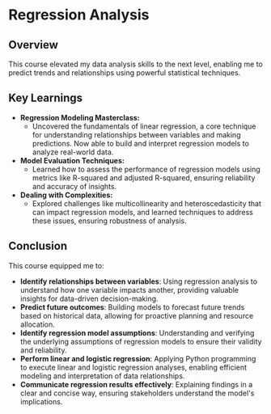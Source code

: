 # Regression Analysis


## Overview
This course elevated my data analysis skills to the next level, enabling me to predict trends and relationships using powerful statistical techniques.


## Key Learnings
- **Regression Modeling Masterclass:**
  - Uncovered the fundamentals of linear regression, a core technique for understanding relationships between variables and making predictions. Now able to build and interpret regression models to analyze real-world data.
- **Model Evaluation Techniques:**
  - Learned how to assess the performance of regression models using metrics like R-squared and adjusted R-squared, ensuring reliability and accuracy of insights.
- **Dealing with Complexities:**
  - Explored challenges like multicollinearity and heteroscedasticity that can impact regression models, and learned techniques to address these issues, ensuring robustness of analysis.


## Conclusion
This course equipped me to:
- **Identify relationships between variables**: Using regression analysis to understand how one variable impacts another, providing valuable insights for data-driven decision-making.
- **Predict future outcomes**: Building models to forecast future trends based on historical data, allowing for proactive planning and resource allocation.
- **Identify regression model assumptions**: Understanding and verifying the underlying assumptions of regression models to ensure their validity and reliability.
- **Perform linear and logistic regression**: Applying Python programming to execute linear and logistic regression analyses, enabling efficient modeling and interpretation of data relationships.
- **Communicate regression results effectively**: Explaining findings in a clear and concise way, ensuring stakeholders understand the model's implications.
